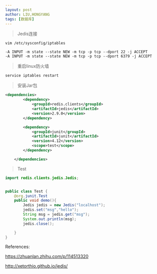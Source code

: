 ```yaml
---
layout: post
author: LIU,HONGYANG
tags: [数据库]
---
```




>  Jedis连接



```shell
vim /etc/sysconfig/iptables
```



```shell
-A INPUT -m state --state NEW -m tcp -p tcp --dport 22 -j ACCEPT
-A INPUT -m state --state NEW -m tcp -p tcp --dport 6379 -j ACCEPT
```



> 重启linux防火墙



```shell
service iptables restart
```



> 安装Jar包

```xml
<dependencies>
        <dependency>
            <groupId>redis.clients</groupId>
            <artifactId>jedis</artifactId>
            <version>2.9.0</version>
        </dependency>

        <dependency>
            <groupId>junit</groupId>
            <artifactId>junit</artifactId>
            <version>4.12</version>
            <scope>test</scope>
        </dependency>

    </dependencies>
```



>  Test

```java
import redis.clients.jedis.Jedis;


public class Test {
    @org.junit.Test
    public void demo(){
        Jedis jedis = new Jedis("localhost");
        jedis.set("msg","hello");
        String msg = jedis.get("msg");
        System.out.println(msg);
        jedis.close();

    }
}

```





References:



https://zhuanlan.zhihu.com/p/114513320



http://xetorthio.github.io/jedis/